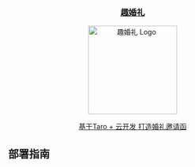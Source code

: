 <h3 align="center">
  <a href="https://github.com/wforguo/wedding-app" title="趣婚礼">趣婚礼</a>
</h3>

<p align="center">
  <a href="https://forguo-1302175274.cos.ap-shanghai.myqcloud.com/wedding/assets/img/qrcode.jpeg" title="趣婚礼 Logo"><img alt="趣婚礼 Logo" src="https://forguo-1302175274.cos.ap-shanghai.myqcloud.com/wedding/assets/img/qrcode.jpeg" width="180"></a>
</p>

<p align="center">
    <a href="https://github.com/wforguo/wedding-app" title="趣婚礼">基于Taro + 云开发 打造婚礼邀请函</a>
</p>

## 部署指南
